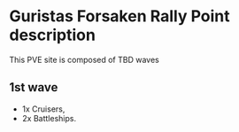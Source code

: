 # Guristas Forsaken Rally Point description
This PVE site is composed of TBD waves

## 1st wave
 - 1x Cruisers,
 - 2x Battleships.
